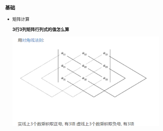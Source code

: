 ### 基础

* 矩阵计算

  **3行3列矩阵行列式的值怎么算**

  ![image-20220401231203869](线形代数.assets/image-20220401231203869-8825925.png)